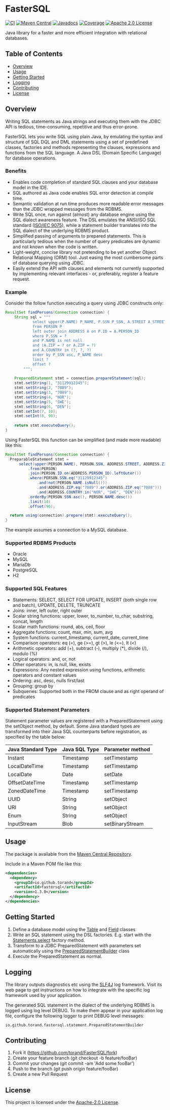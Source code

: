 FasterSQL
=========

[![CI](https://github.com/torand/FasterSQL/actions/workflows/continuous-integration.yml/badge.svg)](https://github.com/torand/FasterSQL/actions/workflows/continuous-integration.yml)
[![Maven Central](https://img.shields.io/maven-central/v/io.github.torand/fastersql.svg?label=maven%20central)](https://central.sonatype.com/artifact/io.github.torand/fastersql)
[![Javadocs](https://javadoc.io/badge2/io.github.torand/fastersql/javadoc.svg)](https://javadoc.io/doc/io.github.torand/fastersql)
[![Coverage](https://coveralls.io/repos/github/torand/FasterSQL/badge.svg?branch=main)](https://coveralls.io/github/torand/FasterSQL?branch=main)
[![Apache 2.0 License](https://img.shields.io/badge/license-Apache%202.0-orange)](LICENSE)

Java library for a faster and more efficient integration with relational databases.

## Table of Contents

- [Overview](#overview)
- [Usage](#usage)
- [Getting Started](#getting_started)
- [Logging](#logging)
- [Contributing](#contributing)
- [License](#license)

## Overview

Writing SQL statements as Java strings and executing them with the JDBC API is tedious, time-consuming, repetitive and
thus error-prone.

FasterSQL lets you write SQL using plain Java, by emulating the syntax and structure of SQL DQL and DML statements
using a set of predefined classes, factories and methods representing the clauses, expressions and functions
from the SQL language. A Java DSL (Domain Specific Language) for database operations.

### Benefits

* Enables code completion of standard SQL clauses and your database model in the IDE.
* SQL authored as Java code enables SQL error detection at compile time.
* Semantic validation at run time produces more readable error messages than the JDBC wrapped messages from the RDBMS.
* Write SQL once, run against (almost) any database engine using the SQL dialect awareness feature. The DSL emulates
  the ANSI/ISO SQL standard ([ISO/IEC 9075](https://www.iso.org/standard/76583.html)), while a statement builder translates into the SQL dialect of the underlying RDBMS product.
* Simplified passing of arguments to prepared statements. This is particularly tedious when the number of query predicates
  are dynamic and not known when the code is written.
* Light-weight, concise library not pretending to be yet another Object Relational Mapping (ORM) tool. Just easing the
  most cumbersome parts of database querying using JDBC.
* Easily extend the API with clauses and elements not currently supported by implementing relevant interfaces - or,
  preferably, register a feature request.

### Example

Consider the follow function executing a query using JDBC constructs only:

```java
ResultSet findPersons(Connection connection) {
    String sql = """
            select upper(P.NAME) P_NAME, P.SSN P_SSN, A.STREET A_STREET, A.ZIP A_ZIP
            from PERSON P 
            left outer join ADDRESS A on P.ID = A.PERSON_ID 
            where P.SSN = ? 
            and P.NAME is not null 
            and (A.ZIP = ? or A.ZIP = ?) 
            and A.COUNTRY in (?, ?, ?) 
            order by P_SSN asc, P_NAME desc 
            limit ? 
            offset ?        
        """;
    
    PreparedStatement stmt = connection.prepareStatement(sql);
    stmt.setString(1, "31129912345");
    stmt.setString(2, "7089");
    stmt.setString(3, "7089");
    stmt.setString(4, "NOR");
    stmt.setString(5, "SWE");
    stmt.setString(6, "DEN");
    stmt.setInt(7, 10);
    stmt.setInt(8, 90);
    
    return stmt.executeQuery();
}
```

Using FasterSQL this function can be simplified (and made more readable) like this:

```java
ResultSet findPersons(Connection connection) {
  PreparableStatement stmt =
      select(upper(PERSON.NAME), PERSON.SSN, ADDRESS.STREET, ADDRESS.ZIP)
          .from(PERSON)
          .join(PERSON.ID.on(ADDRESS.PERSON_ID).leftOuter())
          .where(PERSON.SSN.eq("31129912345")
              .and(not(PERSON.NAME.isNull()))
              .and(ADDRESS.ZIP.eq("7089").or(ADDRESS.ZIP.eq("7088")))
              .and(ADDRESS.COUNTRY.in("NOR", "SWE", "DEN")))
          .orderBy(PERSON.SSN.asc(), PERSON.NAME.desc())
          .limit(10)
          .offset(90);

  return using(connection).prepare(stmt).executeQuery();
}
```

The example assumes a connection to a MySQL database.

### Supported RDBMS Products

* Oracle
* MySQL
* MariaDb
* PostgreSQL
* H2

### Supported SQL Features

* Statements: SELECT, SELECT FOR UPDATE, INSERT (both single row and batch), UPDATE, DELETE, TRUNCATE
* Joins: inner, left outer, right outer
* Scalar string functions: upper, lower, to_number, to_char, substring, concat, length
* Scalar math functions: round, abs, ceil, floor
* Aggregate functions: count, max, min, sum, avg
* System functions: current_timestamp, current_date, current_time
* Comparison operators: eq (=), ge (>=), gt (>), le (<=), lt (<)
* Arithmetic operators: add (+), subtract (-), multiply (*), divide (/), modulo (%)
* Logical operators: and, or, not
* Other operators: in, is null, like, exists
* Expressions: Any nested expression using functions, arithmetic operators and constant values
* Ordering: asc, desc, nulls first/last
* Grouping: group by
* Subqueries: Supported both in the FROM clause and as right operand of predicates

### Supported Statement Parameters

Statement parameter values are registered with a PreparedStatement using the setObject method, by default. Some Java standard types are transformed
into their Java SQL counterparts before registration, as specified by the table below:

| Java Standard Type | Java SQL Type | Parameter method |
|--------------------|---------------|------------------|
| Instant            | Timestamp     | setTimestamp     |
| LocalDateTime      | Timestamp     | setTimestamp     |
| LocalDate          | Date          | setDate          |
| OffsetDateTime     | Timestamp     | setTimestamp     |
| ZonedDateTime      | Timestamp     | setTimestamp     |
| UUID               | String        | setObject        |
| URI                | String        | setObject        |
| Enum               | String        | setObject        |
| InputStream        | Blob          | setBinaryStream  |

## Usage

The package is available from the [Maven Central Repository](https://central.sonatype.com/artifact/io.github.torand/fastersql).

Include in a Maven POM file like this:

```xml
<dependencies>
  <dependency>
    <groupId>io.github.torand</groupId>
    <artifactId>fastersql</artifactId>
    <version>1.3.0</version>
  </dependency>
</dependencies>
```

## Getting Started

1. Define a database model using the [Table](https://github.com/torand/FasterSQL/blob/main/src/main/java/io/github/torand/fastersql/Table.java) and [Field](https://github.com/torand/FasterSQL/blob/main/src/main/java/io/github/torand/fastersql/Field.java) classes
2. Write an SQL statement using the DSL factories. E.g. start with the [Statements.select](https://github.com/torand/FasterSQL/blob/main/src/main/java/io/github/torand/fastersql/statement/Statements.java#L32) factory method.
3. Transform to a JDBC PreparedStatement with parameters set automatically using the [PreparedStatementBuilder](https://github.com/torand/FasterSQL/blob/main/src/main/java/io/github/torand/fastersql/statement/PreparedStatementBuilder.java) class
4. Execute the PreparedStatement as normal.

## Logging

The library outputs diagnostics etc using the [SLF4J](https://www.slf4j.org/) log framework. Visit its web page to
get instructions on how to integrate with the specific log framework used by your application.

The generated SQL statement in the dialect of the underlying RDBMS is logged using log level DEBUG. To make them appear
in your application log file, configure the following logger to print DEBUG level messages:

```
io.github.torand.fastersql.statement.PreparedStatementBuilder
```

## Contributing

1. Fork it (https://github.com/torand/FasterSQL/fork)
2. Create your feature branch (git checkout -b feature/fooBar)
3. Commit your changes (git commit -am 'Add some fooBar')
4. Push to the branch (git push origin feature/fooBar)
5. Create a new Pull Request

## License

This project is licensed under the [Apache-2.0 License](LICENSE).
